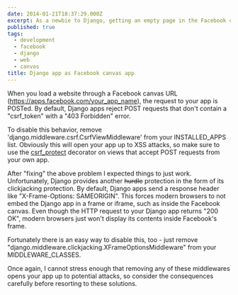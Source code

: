 ```yaml
---
date: 2014-01-21T18:37:29.000Z
excerpt: As a newbie to Django, getting an empty page in the Facebook canvas tricked me up quite a bit. Here are some reasons for getting a blank canvas, even though your app works when accessed directly.
published: true
tags:
  - development
  - facebook
  - django
  - web
  - canvas
title: Django app as Facebook canvas app
---
```

When you load a website through a Facebook canvas URL
(https://apps.facebook.com/your_app_name), the request to your app is POSTed. By default, Django apps reject POST requests that don't contain a "csrf_token" with a "403 Forbidden" error.

To disable this behavior, remove 'django.middleware.csrf.CsrfViewMiddleware' from your INSTALLED_APPS list. Obviously this will open your app up to XSS attacks, so make sure to use the [csrf_protect](https://docs.djangoproject.com/en/dev/ref/contrib/csrf/) decorator on views that accept POST requests from your own app.

After "fixing" the above problem I expected things to just work.
Unfortunately, Django provides another ~~hurdle~~ protection in the form of its clickjacking protection. By default, Django apps send a response header like "X-Frame-Options: SAMEORIGIN". This forces modern browsers to not embed the Django app in a frame or iframe, such as inside the Facebook canvas. Even though the HTTP request to your Django app returns "200 OK", modern browsers
just won't display its contents inside Facebook's frame.

Fortunately there is an easy way to disable this, too - just remove "django.middleware.clickjacking.XFrameOptionsMiddleware" from your MIDDLEWARE_CLASSES.

Once again, I cannot stress enough that removing any of these middlewares opens your app up to potential attacks, so consider the consequences carefully before resorting to these solutions.
